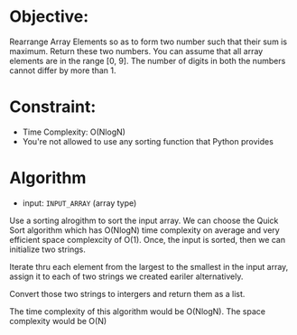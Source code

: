 # Objective: 
Rearrange Array Elements so as to form two number such that their sum is maximum. Return these two numbers. You can assume that all array elements are in the range [0, 9]. The number of digits in both the numbers cannot differ by more than 1.

# Constraint: 
- Time Complexity: O(NlogN)
- You're not allowed to use any sorting function that Python provides


# Algorithm 

- input: `INPUT_ARRAY` (array type)

Use a sorting alrogithm to sort the input array. We can choose the Quick Sort algorithm which has O(NlogN) time complexity on average and very efficient space complexcity of O(1).
Once, the input is sorted, then we can initialize two strings.

Iterate thru each element from the largest to the smallest in the input array, assign it to each of two strings we created eariler alternatively.

Convert those two strings to intergers and return them as a list.


The time complexity of this algorithm would be O(NlogN). The space complexity would be O(N)